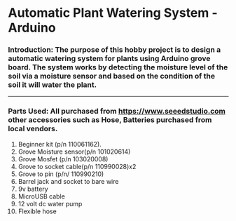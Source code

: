 # Automatic Plant Watering System - Arduino

### Introduction: The purpose of this hobby project is to design a automatic watering system for plants using Arduino grove board. The system works by detecting the moisture level of the soil via a moisture sensor and based on the condition of the soil it will water the plant. 

---

### Parts Used: All purchased from https://www.seeedstudio.com other accessories such as Hose, Batteries purchased from local vendors. 
1) Beginner kit (p/n 110061162). 
2) Grove Moisture sensor(p/n 101020614)
3) Grove Mosfet (p/n 103020008)
4) Grove to socket cable(p/n 110990028)x2
5) Grove to pin (p/n/ 110990210)
6) Barrel jack and socket to bare wire
7) 9v battery 
8) MicroUSB cable
9) 12 volt dc water pump
10) Flexible hose